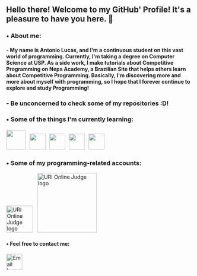 ## Hello there! Welcome to my GitHub' Profile! It's a pleasure to have you here. 👋

### • About me:

#### - My name is Antonio Lucas, and I'm a continuous student on this vast world of programming. Currently, I'm taking a degree on Computer Science at USP. As a side work, I make tutorials about Competitive Programming on Neps Academy, a Brazilian Site that helps others learn about Competitive Programming. Basically, I'm discovering more and more about myself with programming, so I hope that I forever continue to explore and study Programming!

### - Be unconcerned to check some of my repositories :D!

### • Some of the things I'm currently learning:

#### <img src="https://i.imgur.com/nx10iYf.png" width = "53px"> &nbsp; <img src="https://i.imgur.com/Y0TZE57.png" width="43px"> &nbsp; <img src="https://i.imgur.com/vjntF9Y.png" width = "43px"> &nbsp; <img src="https://i.imgur.com/FiDDKJg.png" width = "43px"> &nbsp; <img src="https://i.imgur.com/PvI0Iaw.png" width = "43px">

### • Some of my programming-related accounts:

<a href="https://www.urionlinejudge.com.br/judge/pt/profile/413194" title="URI Online Judge"><img src="https://i.imgur.com/GyRVpOe.png" width="72px" alt="URI Online Judge logo"></a> &nbsp; <a href="https://neps.academy/br/user/6155" title="Neps Academy"><img src="https://i.imgur.com/ECuDjuw.png" width="160px" alt="URI Online Judge logo"></a>

#### • Feel free to contact me:

<a href="mailto: antoniolucascavalcante@hotmail.com" title="Email"><img src="https://i.imgur.com/HSGMXdN.png" width="43px" alt="Email logo"></a>
 
<!--
**antoniolucas30/antoniolucas30** is a ✨ _special_ ✨ repository because its `README.md` (this file) appears on your GitHub profile.

Here are some ideas to get you started:

- 🔭 I’m currently working on ...
- 🌱 I’m currently learning ...
- 👯 I’m looking to collaborate on ...
- 🤔 I’m looking for help with ...
- 💬 Ask me about ...
- 📫 How to reach me: ...
- 😄 Pronouns: ...
- ⚡ Fun fact: ...
-->
